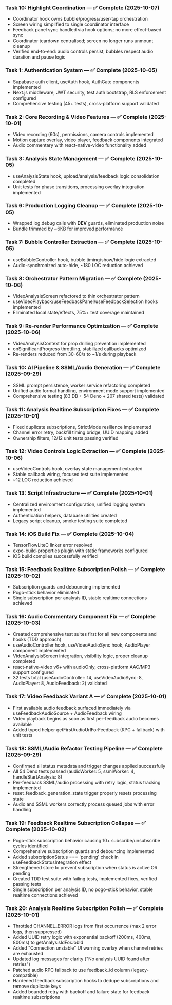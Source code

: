 


### Task 10: Highlight Coordination — ✅ Complete (2025-10-07)
- Coordinator hook owns bubble/progress/user-tap orchestration
- Screen wiring simplified to single coordinator interface
- Feedback panel sync handled via hook options; no more effect-based sync
- Coordinator teardown centralised; screen no longer runs unmount cleanup
- Verified end-to-end: audio controls persist, bubbles respect audio duration and pause logic

### Task 1: Authentication System — ✅ Complete (2025-10-05)
- Supabase auth client, useAuth hook, AuthGate components implemented
- Next.js middleware, JWT security, test auth bootstrap, RLS enforcement configured
- Comprehensive testing (45+ tests), cross-platform support validated

### Task 2: Core Recording & Video Features — ✅ Complete (2025-10-01)
- Video recording (60s), permissions, camera controls implemented
- Motion capture overlay, video player, feedback components integrated
- Audio commentary with react-native-video functionality added

### Task 3: Analysis State Management — ✅ Complete (2025-10-05)
- useAnalysisState hook, upload/analysis/feedback logic consolidation completed
- Unit tests for phase transitions, processing overlay integration implemented

### Task 6: Production Logging Cleanup — ✅ Complete (2025-10-05)
- Wrapped log.debug calls with __DEV__ guards, eliminated production noise
- Bundle trimmed by ~6KB for improved performance

### Task 7: Bubble Controller Extraction — ✅ Complete (2025-10-05)
- useBubbleController hook, bubble timing/show/hide logic extracted
- Audio-synchronized auto-hide, ~180 LOC reduction achieved

### Task 8: Orchestrator Pattern Migration — ✅ Complete (2025-10-06)
- VideoAnalysisScreen refactored to thin orchestrator pattern
- useVideoPlayback/useFeedbackPanel/useFeedbackSelection hooks implemented
- Eliminated local state/effects, 75%+ test coverage maintained

### Task 9: Re-render Performance Optimization — ✅ Complete (2025-10-06)
- VideoAnalysisContext for prop drilling prevention implemented
- onSignificantProgress throttling, stabilized callbacks optimized
- Re-renders reduced from 30-60/s to ~1/s during playback

### Task 10: AI Pipeline & SSML/Audio Generation — ✅ Complete (2025-09-29)
- SSML prompt persistence, worker service refactoring completed
- Unified audio format handling, environment mode support implemented
- Comprehensive testing (83 DB + 54 Deno + 207 shared tests) validated

### Task 11: Analysis Realtime Subscription Fixes — ✅ Complete (2025-10-01)
- Fixed duplicate subscriptions, StrictMode resilience implemented
- Channel error retry, backfill timing bridge, UUID mapping added
- Ownership filters, 12/12 unit tests passing verified

### Task 12: Video Controls Logic Extraction — ✅ Complete (2025-10-06)
- useVideoControls hook, overlay state management extracted
- Stable callback wiring, focused test suite implemented
- ~12 LOC reduction achieved

### Task 13: Script Infrastructure — ✅ Complete (2025-10-01)
- Centralized environment configuration, unified logging system implemented
- Authentication helpers, database utilities created
- Legacy script cleanup, smoke testing suite completed

### Task 14: iOS Build Fix — ✅ Complete (2025-10-04)
- TensorFlowLiteC linker error resolved
- expo-build-properties plugin with static frameworks configured
- iOS build compiles successfully verified

### Task 15: Feedback Realtime Subscription Polish — ✅ Complete (2025-10-02)
- Subscription guards and debouncing implemented
- Pogo-stick behavior eliminated
- Single subscription per analysis ID, stable realtime connections achieved

### Task 16: Audio Commentary Component Fix — ✅ Complete (2025-10-03)
- Created comprehensive test suites first for all new components and hooks (TDD approach)
- useAudioController hook, useVideoAudioSync hook, AudioPlayer component implemented
- VideoAnalysisScreen integration, visibility logic, proper cleanup completed
- react-native-video v6+ with audioOnly, cross-platform AAC/MP3 support configured
- 32 tests total (useAudioController: 14, useVideoAudioSync: 8, AudioPlayer: 8, AudioFeedback: 2) validated

### Task 17: Video Feedback Variant A — ✅ Complete (2025-10-01)
- First available audio feedback surfaced immediately via useFeedbackAudioSource + AudioFeedback wiring
- Video playback begins as soon as first per-feedback audio becomes available
- Added typed helper getFirstAudioUrlForFeedback (RPC + fallback) with unit tests

### Task 18: SSML/Audio Refactor Testing Pipeline — ✅ Complete (2025-09-29)
- Confirmed all status metadata and trigger changes applied successfully
- All 54 Deno tests passed (audioWorker: 5, ssmlWorker: 4, handleStartAnalysis: 8)
- Per-feedback SSML/audio processing with retry logic, status tracking implemented
- reset_feedback_generation_state trigger properly resets processing state
- Audio and SSML workers correctly process queued jobs with error handling

### Task 19: Feedback Realtime Subscription Collapse — ✅ Complete (2025-10-02)
- Pogo-stick subscription behavior causing 10+ subscribe/unsubscribe cycles identified
- Comprehensive subscription guards and debouncing implemented
- Added subscriptionStatus === 'pending' check in useFeedbackStatusIntegration effect
- Strengthened store to prevent subscription when status is active OR pending
- Created TDD test suite with failing tests, implemented fixes, verified passing tests
- Single subscription per analysis ID, no pogo-stick behavior, stable realtime connections achieved

### Task 20: Analysis Realtime Subscription Polish — ✅ Complete (2025-10-01)
- Throttled CHANNEL_ERROR logs from first occurrence (max 2 error logs, then suppressed)
- Added UUID retry logic with exponential backoff (200ms, 400ms, 800ms) to getAnalysisIdForJobId
- Added "Connection unstable" UI warning overlay when channel retries are exhausted
- Updated log messages for clarity ("No analysis UUID found after retries")
- Patched audio RPC fallback to use feedback_id column (legacy-compatible)
- Hardened feedback subscription hooks to dedupe subscriptions and remove duplicate keys
- Added bounded retry with backoff and failure state for feedback realtime subscriptions